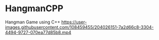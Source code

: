 # HangmanCPP
Hangman Game using C++
https://user-images.githubusercontent.com/108459455/204026151-7a2d66c8-3304-4494-9727-070ea77d85b8.mp4
